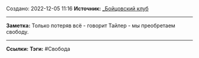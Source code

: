 Создано: 2022-12-05 11:16
**Источник:** [_Бойцовский клуб](_Бойцовский%20клуб.md)
***
**Заметка:**  Только потеряв всё - говорит Тайлер - мы преобретаем свободу.
***
**Ссылки:** 
**Тэги:** #Свобода

